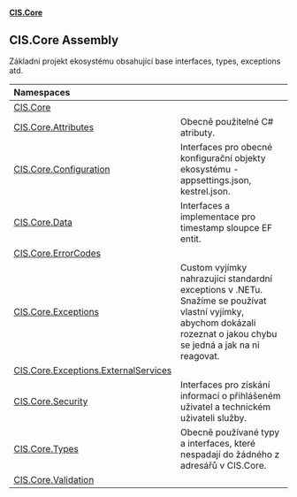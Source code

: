 #### [CIS.Core](index.md 'index')

## CIS.Core Assembly

Základní projekt ekosystému obsahující base interfaces, types, exceptions atd.

| Namespaces | |
| :--- | :--- |
| [CIS.Core](CIS.Core.md 'CIS.Core') | |
| [CIS.Core.Attributes](CIS.Core.Attributes.md 'CIS.Core.Attributes') | Obecně použitelné C# atributy. |
| [CIS.Core.Configuration](CIS.Core.Configuration.md 'CIS.Core.Configuration') | Interfaces pro obecné konfigurační objekty ekosystému - appsettings.json, kestrel.json. |
| [CIS.Core.Data](CIS.Core.Data.md 'CIS.Core.Data') | Interfaces a implementace pro timestamp sloupce EF entit. |
| [CIS.Core.ErrorCodes](CIS.Core.ErrorCodes.md 'CIS.Core.ErrorCodes') | |
| [CIS.Core.Exceptions](CIS.Core.Exceptions.md 'CIS.Core.Exceptions') | Custom vyjímky nahrazující standardní exceptions v .NETu. Snažíme se používat vlastní vyjímky, abychom dokázali rozeznat o jakou chybu se jedná a jak na ni reagovat. |
| [CIS.Core.Exceptions.ExternalServices](CIS.Core.Exceptions.ExternalServices.md 'CIS.Core.Exceptions.ExternalServices') | |
| [CIS.Core.Security](CIS.Core.Security.md 'CIS.Core.Security') | Interfaces pro získání informací o přihlášeném uživatel a technickém uživateli služby. |
| [CIS.Core.Types](CIS.Core.Types.md 'CIS.Core.Types') | Obecně používané typy a interfaces, které nespadají do žádného z adresářů v CIS.Core. |
| [CIS.Core.Validation](CIS.Core.Validation.md 'CIS.Core.Validation') | |
